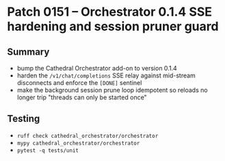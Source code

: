 # Patch 0151 – Orchestrator 0.1.4 SSE hardening and session pruner guard

## Summary
- bump the Cathedral Orchestrator add-on to version 0.1.4
- harden the `/v1/chat/completions` SSE relay against mid-stream disconnects and enforce the `[DONE]` sentinel
- make the background session prune loop idempotent so reloads no longer trip "threads can only be started once"

## Testing
- `ruff check cathedral_orchestrator/orchestrator`
- `mypy cathedral_orchestrator/orchestrator`
- `pytest -q tests/unit`
